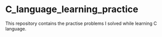 # C_language_learning_practice
This repository contains the practise problems I solved while learning C language.
